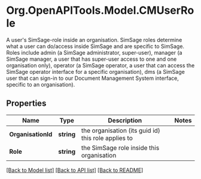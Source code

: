 # Org.OpenAPITools.Model.CMUserRole
A user's SimSage-role inside an organisation.  SimSage roles determine what a user can do/access inside SimSage and are specific to SimSage.  Roles include admin (a SimSage administrator, super-user), manager (a SimSage manager, a user that has super-user access to one and one organisation only), operator (a SimSage operator, a user that can access the SimSage operator interface for a specific organisation), dms (a SimSage user that can sign-in to our Document Management System interface, specific to an organisation).

## Properties

Name | Type | Description | Notes
------------ | ------------- | ------------- | -------------
**OrganisationId** | **string** | the organisation (its guid id) this role applies to | 
**Role** | **string** | the SimSage role inside this organisation | 

[[Back to Model list]](../README.md#documentation-for-models) [[Back to API list]](../README.md#documentation-for-api-endpoints) [[Back to README]](../README.md)

